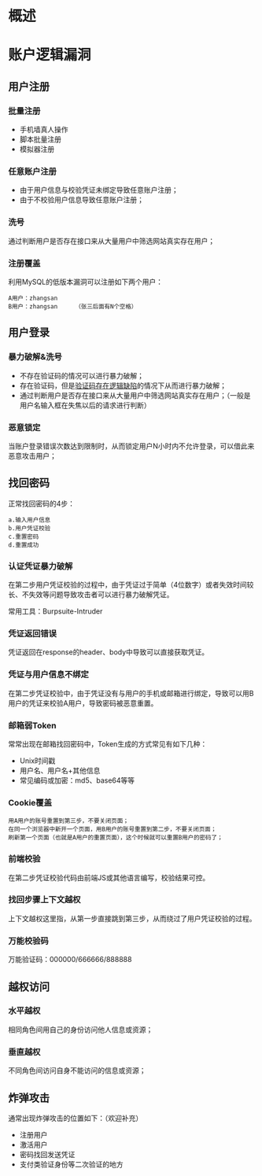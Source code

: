 # 概述

# 账户逻辑漏洞
## 用户注册
### 批量注册
* 手机墙真人操作
* 脚本批量注册
* 模拟器注册

### 任意账户注册
* 由于用户信息与校验凭证未绑定导致任意账户注册；
* 由于不校验用户信息导致任意账户注册；

### 洗号
通过判断用户是否存在接口来从大量用户中筛选网站真实存在用户；

### 注册覆盖
利用MySQL的低版本漏洞可以注册如下两个用户：

```
A用户：zhangsan
B用户：zhangsan     （张三后面有N个空格）
```

## 用户登录
### 暴力破解&洗号
* 不存在验证码的情况可以进行暴力破解；
* 存在验证码，但是[验证码存在逻辑缺陷](https://github.com/bloodzer0/Enterprise_Security_Build--Open_Source/blob/master/Application%20Security/Web%20Vulnerability/%E9%AA%8C%E8%AF%81%E7%A0%81%E5%AE%89%E5%85%A8%E6%80%BB%E7%BB%93.md)的情况下从而进行暴力破解；
* 通过判断用户是否存在接口来从大量用户中筛选网站真实存在用户；（一般是用户名输入框在失焦以后的请求进行判断）

### 恶意锁定
当账户登录错误次数达到限制时，从而锁定用户N小时内不允许登录，可以借此来恶意攻击用户；

## 找回密码
正常找回密码的4步：

```
a.输入用户信息
b.用户凭证校验
c.重置密码
d.重置成功
```
### 认证凭证暴力破解
在第二步用户凭证校验的过程中，由于凭证过于简单（4位数字）或者失效时间较长、不失效等问题导致攻击者可以进行暴力破解凭证。

常用工具：Burpsuite-Intruder

### 凭证返回错误
凭证返回在response的header、body中导致可以直接获取凭证。

### 凭证与用户信息不绑定
在第二步凭证校验中，由于凭证没有与用户的手机或邮箱进行绑定，导致可以用B用户的凭证来校验A用户，导致密码被恶意重置。

### 邮箱弱Token
常常出现在邮箱找回密码中，Token生成的方式常见有如下几种：

* Unix时间戳
* 用户名、用户名+其他信息
* 常见编码或加密：md5、base64等等

### Cookie覆盖
```
用A用户的账号重置到第三步，不要关闭页面；
在同一个浏览器中新开一个页面，用B用户的账号重置到第二步，不要关闭页面；
刷新第一个页面（也就是A用户的重置页面），这个时候就可以重置B用户的密码了；
```

### 前端校验
在第二步凭证校验代码由前端JS或其他语言编写，校验结果可控。


### 找回步骤上下文越权
上下文越权这里指，从第一步直接跳到第三步，从而绕过了用户凭证校验的过程。

### 万能校验码
万能验证码：000000/666666/888888

## 越权访问
### 水平越权
相同角色间用自己的身份访问他人信息或资源；

### 垂直越权
不同角色间访问自身不能访问的信息或资源；

## 炸弹攻击
通常出现炸弹攻击的位置如下：（欢迎补充）

* 注册用户
* 激活用户
* 密码找回发送凭证
* 支付类验证身份等二次验证的地方
